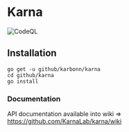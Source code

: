# Karna

![CodeQL](https://github.com/KarnaLab/karna/workflows/CodeQL/badge.svg?branch=master)

## Installation

    go get -u github/karbonn/karna
    cd github/karna
    go install

### Documentation

API documentation available into wiki => https://github.com/KarnaLab/karna/wiki
